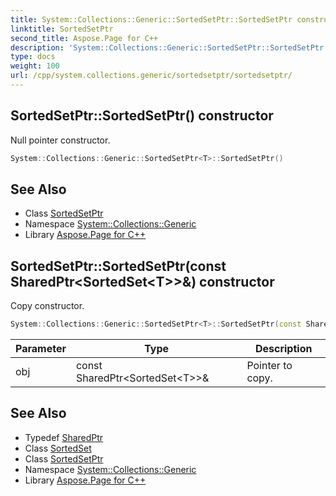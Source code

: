 ```yaml
---
title: System::Collections::Generic::SortedSetPtr::SortedSetPtr constructor
linktitle: SortedSetPtr
second_title: Aspose.Page for C++
description: 'System::Collections::Generic::SortedSetPtr::SortedSetPtr constructor. Null pointer constructor in C++.'
type: docs
weight: 100
url: /cpp/system.collections.generic/sortedsetptr/sortedsetptr/
---
```

## SortedSetPtr::SortedSetPtr() constructor


Null pointer constructor.

```cpp
System::Collections::Generic::SortedSetPtr<T>::SortedSetPtr()
```

## See Also

* Class [SortedSetPtr](../)
* Namespace [System::Collections::Generic](../../)
* Library [Aspose.Page for C++](../../../)
## SortedSetPtr::SortedSetPtr(const SharedPtr\<SortedSet\<T\>\>\&) constructor


Copy constructor.

```cpp
System::Collections::Generic::SortedSetPtr<T>::SortedSetPtr(const SharedPtr<SortedSet<T>> &obj)
```


| Parameter | Type | Description |
| --- | --- | --- |
| obj | const SharedPtr\<SortedSet\<T\>\>\& | Pointer to copy. |

## See Also

* Typedef [SharedPtr](../../../system/sharedptr/)
* Class [SortedSet](../../sortedset/)
* Class [SortedSetPtr](../)
* Namespace [System::Collections::Generic](../../)
* Library [Aspose.Page for C++](../../../)
